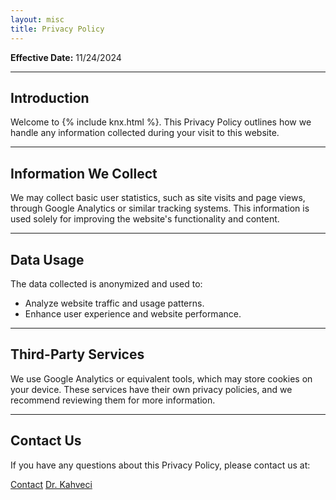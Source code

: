 ```yaml
---
layout: misc
title: Privacy Policy
---
```


**Effective Date:** 11/24/2024

---

## Introduction

Welcome to {% include knx.html %}. This Privacy Policy outlines how we handle any information collected during your visit to this website.

---

## Information We Collect

We may collect basic user statistics, such as site visits and page views, through Google Analytics or similar tracking systems. This information is used solely for improving the website's functionality and content.

---

## Data Usage

The data collected is anonymized and used to:
- Analyze website traffic and usage patterns.
- Enhance user experience and website performance.

---

## Third-Party Services

We use Google Analytics or equivalent tools, which may store cookies on your device. These services have their own privacy policies, and we recommend reviewing them for more information.

---

## Contact Us

If you have any questions about this Privacy Policy, please contact us at:

<a href="/contact" class="btn btn-primary">Contact</a>
<a href="/murat" class="btn btn-secondary">Dr. Kahveci</a> 
